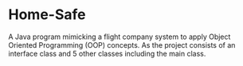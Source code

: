 # Home-Safe
A Java program mimicking a flight company system to apply Object Oriented Programming (OOP) concepts. As the project consists of an interface class and 5 other classes including the main class.
